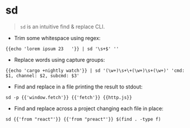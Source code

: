 # sd

> `sd` is an intuitive find & replace CLI.

- Trim some whitespace using regex:

`{{echo 'lorem ipsum 23   '}} | sd '\s+$' ''`

- Replace words using capture groups:

`{{echo 'cargo +nightly watch'}} | sd '(\w+)\s+\+(\w+)\s+(\w+)' 'cmd: $1, channel: $2, subcmd: $3'`

- Find and replace in a file printing the result to stdout:

`sd -p {{'window.fetch'}} {{'fetch'}} {{http.js}}`

- Find and replace across a project changing each file in place:

`sd {{'from "react"'}} {{'from "preact"'}} $(find . -type f)`

